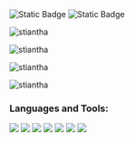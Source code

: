 <img alt="Static Badge" src="https://img.shields.io/badge/Currently_learning-Astro-orange%22?style=for-the-badge&color=teal">
<img alt="Static Badge" src="https://img.shields.io/badge/Next_on_the_chopping_block-Web%20Database-blue%22?style=for-the-badge&color=blue">
<p align="left"> <img src="https://komarev.com/ghpvc/?username=stiantha&label=Profile%20views&color=#145369&style=for-the-badge" alt="stiantha" /> </p>
<pa lign="center"><img align="center" src="https://github-readme-stats.vercel.app/api/top-langs?username=stiantha&show_icons=true&locale=en&layout=compact" alt="stiantha" /></p>
<p><img align="center" src="https://github-readme-stats.vercel.app/api?username=stiantha&show_icons=true&locale=en" alt="stiantha" /></p>
<p><img align="center" src="https://github-readme-streak-stats.herokuapp.com/?user=stiantha" alt="stiantha" /></p>
<h3 align="left">Languages and Tools:</h3>
<p>
<a href="https://www.figma.com/@stiantha"><img src="https://img.shields.io/badge/figma-purple?style=for-the-badge&logo=figma&logoColor=ffffff"/></a>
<img src="https://img.shields.io/badge/HTML-FF8C00?style=for-the-badge&logo=HTML5&logoColor=ffffff"/> 
<img src="https://img.shields.io/badge/css-1E90FF?style=for-the-badge&logo=css3&logoColor=ffffff"/> 
<img src="https://img.shields.io/badge/javascript-FFD700?style=for-the-badge&logo=javascript&logoColor=A0522D"/>
<img src="https://img.shields.io/badge/sass-DA70D6?style=for-the-badge&logo=sass&logoColor=ffffff"/> 
<img src="https://img.shields.io/badge/astro-454545?style=for-the-badge&logo=astro&logoColor=40E0D0"/>
<img src="https://img.shields.io/badge/python-black?style=for-the-badge&logo=python&logoColor=yellow"/> </p>




